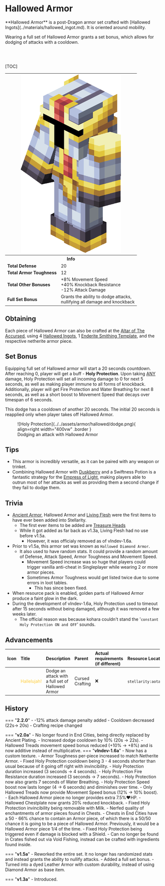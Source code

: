 # Hallowed Armor
<div class="result kohara-infobox-grid" markdown>
<div markdown class="kohara-infobox-text">
**Hallowed Armor** is a post-Dragon armor set crafted with [Hallowed Ingots](../materials/hallowed_ingot.md). It is oriented around mobility.

Wearing a full set of Hallowed Armor grants a set bonus, which allows for dodging of attacks with a cooldown.

<br><br>

[TOC]

</div>
<div class="kohara-infobox-table">
  	<table id="kohara-infobox--item">
		<tr>
			<th colspan="2" class="kohara-infobox--top-image"><img src="../../../assets/armor/hallowed/full.png" style="height: auto; image-rendering: auto;"></th>
		</tr>
		<tr>
			<th colspan="2">Info</th>
		</tr>
		<tr>
			<td><b>Total Defense</b></td>
			<td>20</td>
		</tr>
		<tr>
			<td><b>Total Armor Toughness</b></td>
			<td>12</td>
		</tr>
		<tr>
			<td><b>Total Other Bonuses</b></td>
			<td>
				+8% Movement Speed
				<br>
				+40% Knockback Resistance
				<br>
				-12% Attack Damage
			</td>
		</tr>
		<tr>
			<td><b>Full Set Bonus</b></td>
			<td>Grants the ability to dodge attacks,
			<br>
			nullifying all damage and knockback</td>
		</tr>
	</table>
</div>
</div>

## Obtaining

Each piece of Hallowed Armor can also be crafted at the [Altar of The Accursed](../../mechanics/altar_of_the_accursed.md), using 4 [Hallowed Ingots](../materials/hallowed_ingot.md), 1 [Enderite Smithing Template](../materials/enderite_smithing_template.md), and the respective netherite armor piece.


## Set Bonus
Equipping full set of Hallowed armor will start a 20 seconds countdown. After reaching 0, player will get a buff - **Holy Protection**. Upon taking <u>ANY</u> damage, Holy Protection will set all incoming damage to 0 for next 5 seconds, as well as making player immune to all forms of knockback. Additionally, player will get Fire Protection and Water Breathing for next 8 seconds, as well as a short boost to Movement Speed that decays over timespan of 6 seconds.

This dodge has a cooldown of another 20 seconds. The initial 20 seconds is reapplied only when player takes off Hallowed Armor.

<figure markdown>
  ![Holy Protection](../../assets/armor/hallowed/dodge.png){ align=right width="400vw" .border }
  <figcaption>Dodging an attack with Hallowed Armor</figcaption>
</figure>

## Tips
- This armor is incredibly versatile, as it can be paired with any weapon or trinket.
- Combining Hallowed Armor with [Duskberry](../trinkets/duskberry.md) and a Swiftness Potion is a fantastic strategy for the [Empress of Light](../../mobs/bosses/empress_of_light.md), making players able to outrun most of her attacks as well as providing them a second change if they fail to dodge them.

## Trivia
- <i class="icon-stellarity icon-stellarity-ancient-armor"></i>[Ancient Armor](ancient_armor.md), <i class="icon-stellarity icon-stellarity-hallowed-armor"></i>Hallowed Armor and <i class="icon-stellarity icon-stellarity-living-flesh"></i>[Living Flesh](../trinkets/living_flesh.md) were the first items to have ever been added into Stellarity.
    - The first ever items to be added are [Treasure Heads](../../mechanics/treasure_heads.md)
    - While it got added as far back as v1.3a, <i class="icon-stellarity icon-stellarity-living-flesh"></i>Living Flesh had no use before v1.5a.
        - However, it was officialy removed as of vIndev-1.6a.
- Prior to v1.5a, this armor set was known as <i class="icon-minecraft icon-minecraft-diamond-chestplate"></i>`Hallowed Diamond Armor`.
    - It also used to have random stats. It could provide a random amount of Defense, Attack Speed, Armor Toughness and Movement Speed.
        - Movement Speed increase was so huge that players could trigger vanilla anti-cheat in Singleplayer while wearing 2 or more armor pieces.
        - Sometimes Armor Toughness would get listed twice due to some errors in loot tables. 
            - This has since been fixed.
- When resource pack is enabled, golden parts of Hallowed Armor produce a faint glow in the dark.
- During the development of vIndev-1.6a, Holy Protection used to timeout after 15 seconds without being damaged, although it was removed a few weeks later.
    - The official reason was because kohara couldn't stand the '`constant Holy Protection ON and OFF`' sounds.

## Advancements
| Icon | Title | Description | Parent | Actual requirements (if different) | Resource Location |
| :--- | :--- | :--- | :--- | :--- | :--- |
| <div class="adv-div"><i class="adv adv-goal"></i><i class="icon-adv icon-stellarity icon-stellarity-hallowed-armor"></i></div> | <span style="color: #FFCC38;">Hallelujah!</span> | Dodge an attack with a full set of Hallowed Armor | Cursed Crafting | :x: | `stellarity:aota/cancel_damage_hallowed_armor` |

## History
=== "**2.2.0**"
    - -12% attack damage penalty added
    - Cooldown decreased (22s-> 20s)
    - Crafting recipe changed
    
=== "**v2.0a**"
    - No longer found in End Cities, being directly replaced by Ancient Plating.
	- Increased dodge cooldown by 10% (20s -> 22s).
    - Hallowed Treads movement speed bonus reduced (+10% -> +8%) and is now additive instead of multiplicative.
=== "**vIndev-1.6a**"
	- Now has a custom texture.
	- Armor Toughness per-piece increased to match Netherite Armor.
	- Fixed Holy Protection cooldown being 3 - 4 seconds shorter than usual because of it going off right with invincibility.
	- Holy Protection duration increased (3 seconds -> 4 seconds).
	- Holy Protection Fire Resistance duration increased (3 seconds -> 7 seconds).
	- Holy Protection now also grants 7 seconds of Water Breathing.
	- Holy Protection Speed boost now lasts longer (4 -> 6 seconds) and diminishes over time.
	- Only Hallowed Treads now provide Movement Speed bonus (12% -> 10% boost).
	- Each Hallowed Armor piece no longer provides extra 7.5%:heart:HP.
	- Hallowed Chestplate now grants 20% reduced knockback.
	- Fixed Holy Protection invincibility being removable with <i class="icon-minecraft icon-minecraft-milk-bucket"></i>Milk.
	- Nerfed quality of enchantments of armor pieces found in Chests.
	- Chests in End Cities have a 50 - 66% chance to contain an Armor piece, of which there is a 50/50 chance it is going to be a piece of Hallowed Armor. Previously, it would be a Hallowed Armor piece 1/4 of the time.
	- Fixed Holy Protection being triggered even if damage is blocked with a Shield.
	- Can no longer be found in Crates fished out via Void Fishing, instead can be crafted with ingredients found inside.

=== "**v1.5a**"
	- Reworked the entire set. It no longer has randomized stats and instead grants the ability to nullify attacks.
	- Added a full set bonus.
	- Turned into a dyed Leather Armor with custom durability, instead of using Diamond Armor as base item.

=== "**v1.3a**"
	- Introduced.
  
